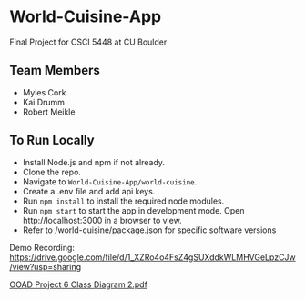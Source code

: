 # World-Cuisine-App
Final Project for CSCI 5448 at CU Boulder

## Team Members
- Myles Cork
- Kai Drumm
- Robert Meikle

## To Run Locally
- Install Node.js and npm if not already.
- Clone the repo.
- Navigate to `World-Cuisine-App/world-cuisine`.
- Create a .env file and add api keys.
- Run `npm install` to install the required node modules.
- Run `npm start` to start the app in development mode. Open http://localhost:3000 in a browser to view.
- Refer to /world-cuisine/package.json for specific software versions

Demo Recording: https://drive.google.com/file/d/1_XZRo4o4FsZ4gSUXddkWLMHVGeLpzCJw/view?usp=sharing

[OOAD Project 6 Class Diagram 2.pdf](https://github.com/Myles-Cork/World-Cuisine-App/files/8579141/OOAD.Project.6.Class.Diagram.2.pdf)
